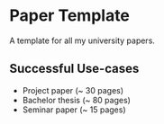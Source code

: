 # Paper Template

A template for all my university papers.

## Successful Use-cases
- Project paper (~ 30 pages)
- Bachelor thesis (~ 80 pages)
- Seminar paper (~ 15 pages)
